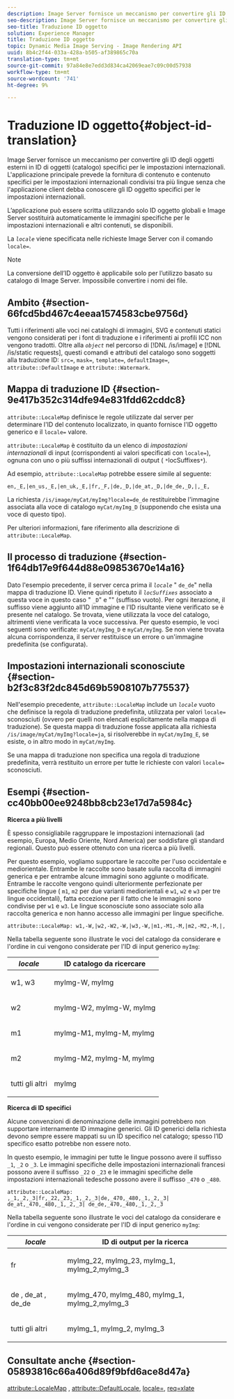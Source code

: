 ```yaml
---
description: Image Server fornisce un meccanismo per convertire gli ID degli oggetti esterni in ID di oggetti (catalogo) specifici per le impostazioni internazionali. L'applicazione principale prevede la fornitura di contenuto e contenuto specifici per le impostazioni internazionali condivisi tra più lingue senza che l'applicazione client debba conoscere gli ID oggetto specifici per le impostazioni internazionali.
seo-description: Image Server fornisce un meccanismo per convertire gli ID degli oggetti esterni in ID di oggetti (catalogo) specifici per le impostazioni internazionali. L'applicazione principale prevede la fornitura di contenuto e contenuto specifici per le impostazioni internazionali condivisi tra più lingue senza che l'applicazione client debba conoscere gli ID oggetto specifici per le impostazioni internazionali.
seo-title: Traduzione ID oggetto
solution: Experience Manager
title: Traduzione ID oggetto
topic: Dynamic Media Image Serving - Image Rendering API
uuid: 8b4c2f44-033a-428a-b505-af389865c70a
translation-type: tm+mt
source-git-commit: 97a84e8e7edd3d834ca42069eae7c09c00d57938
workflow-type: tm+mt
source-wordcount: '741'
ht-degree: 9%

---
```



# Traduzione ID oggetto{#object-id-translation}

Image Server fornisce un meccanismo per convertire gli ID degli oggetti esterni in ID di oggetti (catalogo) specifici per le impostazioni internazionali. L&#39;applicazione principale prevede la fornitura di contenuto e contenuto specifici per le impostazioni internazionali condivisi tra più lingue senza che l&#39;applicazione client debba conoscere gli ID oggetto specifici per le impostazioni internazionali.

L’applicazione può essere scritta utilizzando solo ID oggetto globali e Image Server sostituirà automaticamente le immagini specifiche per le impostazioni internazionali e altri contenuti, se disponibili.

La *`locale`* viene specificata nelle richieste Image Server con il comando `locale=`.

>[!NOTE]
>
>La conversione dell’ID oggetto è applicabile solo per l’utilizzo basato su catalogo di Image Server. Impossibile convertire i nomi dei file.

## Ambito {#section-66fcd5bd467c4eeaa1574583cbe9756d}

Tutti i riferimenti alle voci nei cataloghi di immagini, SVG e contenuti statici vengono considerati per i font di traduzione e i riferimenti ai profili ICC non vengono tradotti. Oltre alla *`object`* nel percorso di [!DNL /is/image] e [!DNL /is/static requests], questi comandi e attributi del catalogo sono soggetti alla traduzione ID: `src=`, `mask=`, `template=`, `defaultImage=`, `attribute::DefaultImage` e `attribute::Watermark`.

## Mappa di traduzione ID {#section-9e417b352c314dfe94e831fdd62cddc8}

`attribute::LocaleMap` definisce le regole utilizzate dal server per determinare l&#39;ID del contenuto localizzato, in quanto fornisce l&#39;ID oggetto generico e il  `locale=` valore.

`attribute::LocaleMap` è costituito da un elenco di  *impostazioni internazionali*  di input (corrispondenti ai valori specificati con  `locale=`), ognuna con uno o più suffissi internazionali di output ( `*`locSuffixes`*`).

Ad esempio, `attribute::LocaleMap` potrebbe essere simile al seguente:

`en,_E,|en_us,_E,|en_uk,_E,|fr,_F,|de,_D,|de_at,_D,|de_de,_D,|,_E,`

La richiesta `/is/image/myCat/myImg?locale=de_de` restituirebbe l&#39;immagine associata alla voce di catalogo `myCat/myImg_D` (supponendo che esista una voce di questo tipo).

Per ulteriori informazioni, fare riferimento alla descrizione di `attribute::LocaleMap`.

## Il processo di traduzione {#section-1f64db17e9f644d88e09853670e14a16}

Dato l&#39;esempio precedente, il server cerca prima il *`locale`* &quot; `de_de`&quot; nella mappa di traduzione ID. Viene quindi ripetuto il *`locSuffixes`* associato a questa voce in questo caso &quot; `_D`&quot; e &quot;&quot; (suffisso vuoto). Per ogni iterazione, il suffisso viene aggiunto all’ID immagine e l’ID risultante viene verificato se è presente nel catalogo. Se trovata, viene utilizzata la voce del catalogo, altrimenti viene verificata la voce successiva. Per questo esempio, le voci seguenti sono verificate: `myCat/myImg_D` e `myCat/myImg`. Se non viene trovata alcuna corrispondenza, il server restituisce un errore o un&#39;immagine predefinita (se configurata).

## Impostazioni internazionali sconosciute {#section-b2f3c83f2dc845d69b5908107b775537}

Nell&#39;esempio precedente, `attribute::LocaleMap` include un *`locale`* vuoto che definisce la regola di traduzione predefinita, utilizzata per valori `locale=` sconosciuti (ovvero per quelli non elencati esplicitamente nella mappa di traduzione). Se questa mappa di traduzione fosse applicata alla richiesta `/is/image/myCat/myImg?locale=ja`, si risolverebbe in `myCat/myImg_E`, se esiste, o in altro modo in `myCat/myImg`.

Se una mappa di traduzione non specifica una regola di traduzione predefinita, verrà restituito un errore per tutte le richieste con valori `locale=` sconosciuti.

## Esempi {#section-cc40bb00ee9248bb8cb23e17d7a5984c}

**Ricerca a più livelli**

È spesso consigliabile raggruppare le impostazioni internazionali (ad esempio, Europa, Medio Oriente, Nord America) per soddisfare gli standard regionali. Questo può essere ottenuto con una ricerca a più livelli.

Per questo esempio, vogliamo supportare le raccolte per l&#39;uso occidentale e mediorientale. Entrambe le raccolte sono basate sulla raccolta di immagini generica e per entrambe alcune immagini sono aggiunte o modificate. Entrambe le raccolte vengono quindi ulteriormente perfezionate per specifiche lingue ( `m1`, `m2` per due varianti mediorientali e `w1`, `w2` e `w3` per tre lingue occidentali), fatta eccezione per il fatto che le immagini sono condivise per `w1` e `w3`. Le lingue sconosciute sono associate solo alla raccolta generica e non hanno accesso alle immagini per lingue specifiche.

`attribute::LocaleMap: w1,-W,|w2,-W2,-W,|w3,-W,|m1,-M1,-M,|m2,-M2,-M,|,`

Nella tabella seguente sono illustrate le voci del catalogo da considerare e l&#39;ordine in cui vengono considerate per l&#39;ID di input generico `myImg`:

<table id="table_97EB13E3DB9B48D3A4184D5ECC8E9F86"> 
 <thead> 
  <tr> 
   <th class="entry"> <b> <i>locale</i> </b> </th> 
   <th class="entry"> <b>ID catalogo da ricercare</b> </th> 
  </tr> 
 </thead>
 <tbody> 
  <tr> 
   <td> <p> <span class="codeph"> w1, w3 </span> </p> </td> 
   <td> <p> <span class="codeph"> myImg-W, myImg </span> </p> </td> 
  </tr> 
  <tr> 
   <td> <p> <span class="codeph"> w2 </span> </p> </td> 
   <td> <p> <span class="codeph"> myImg-W2, myImg-W, myImg </span> </p> </td> 
  </tr> 
  <tr> 
   <td> <p> <span class="codeph"> m1 </span> </p> </td> 
   <td> <p> <span class="codeph"> myImg-M1, myImg-M, myImg </span> </p> </td> 
  </tr> 
  <tr> 
   <td> <p> <span class="codeph"> m2 </span> </p> </td> 
   <td> <p> <span class="codeph"> myImg-M2, myImg-M, myImg </span> </p> </td> 
  </tr> 
  <tr> 
   <td> <p>tutti gli altri </p> </td> 
   <td> <p> <span class="codeph"> myImg  </span> </p> </td> 
  </tr> 
 </tbody> 
</table>

**Ricerca di ID specifici**

Alcune convenzioni di denominazione delle immagini potrebbero non supportare internamente ID immagine generici. Gli ID generici della richiesta devono sempre essere mappati su un ID specifico nel catalogo; spesso l’ID specifico esatto potrebbe non essere noto.

In questo esempio, le immagini per tutte le lingue possono avere il suffisso `_1`, `_2` o `_3`. Le immagini specifiche delle impostazioni internazionali francesi possono avere il suffisso `_22` o `_23` e le immagini specifiche delle impostazioni internazionali tedesche possono avere il suffisso `_470` o `_480`.

`attribute::LocaleMap: ,_1,_2,_3|fr,_22,_23,_1,_2,_3|de,_470,_480,_1,_2,_3| de_at,_470,_480,_1,_2,_3| de_de,_470,_480,_1,_2,_3`

Nella tabella seguente sono illustrate le voci del catalogo da considerare e l&#39;ordine in cui vengono considerate per l&#39;ID di input generico `myImg`:

<table id="table_A7EE4AA0F1C24284B83CC4B40622D24F"> 
 <thead> 
  <tr> 
   <th class="entry"> <b> <i>locale</i> </b> </th> 
   <th class="entry"> <b>ID di output per la ricerca</b> </th> 
  </tr> 
 </thead>
 <tbody> 
  <tr> 
   <td> <p> <span class="codeph"> fr </span> </p> </td> 
   <td> <p> <span class="codeph"> myImg_22, myImg_23, myImg_1, myImg_2,myImg_3 </span> </p> </td> 
  </tr> 
  <tr> 
   <td> <p> <span class="codeph"> de  </span>,  <span class="codeph"> de_at  </span>,  <span class="codeph"> de_de  </span> </p> </td> 
   <td> <p> <span class="codeph"> myImg_470, myImg_480, myImg_1, myImg_2,myImg_3 </span> </p> </td> 
  </tr> 
  <tr> 
   <td> <p>tutti gli altri </p> </td> 
   <td> <p> <span class="codeph"> myImg_1, myImg_2, myImg_3 </span> </p> </td> 
  </tr> 
 </tbody> 
</table>

## Consultate anche {#section-05893816c66a406d89f9bfd6ace8d47a}

[attribute::LocaleMap](../../../../../is-api/image-catalog/image-serving-api-ref/c-image-catalog-reference/c-attributes-reference/r-localemap.md#reference-49bbf598f8ea47c3a563755cef306318) ,  [attribute::DefaultLocale](../../../../../is-api/image-catalog/image-serving-api-ref/c-image-catalog-reference/c-attributes-reference/r-defaultlocale.md#reference-69462ad9923f464f80c2c012342a6b6b),  [locale=](../../../../../is-api/http-ref/image-serving-api-ref/c-http-protocol-reference/c-command-reference/r-locale.md#reference-8a846b2fbc004a12821b956ed3b25cfb),  [req=xlate](../../../../../is-api/http-ref/image-serving-api-ref/c-http-protocol-reference/c-command-reference/r-req/r-req.md#reference-907cdb4a97034db7ad94695f25552e76)
